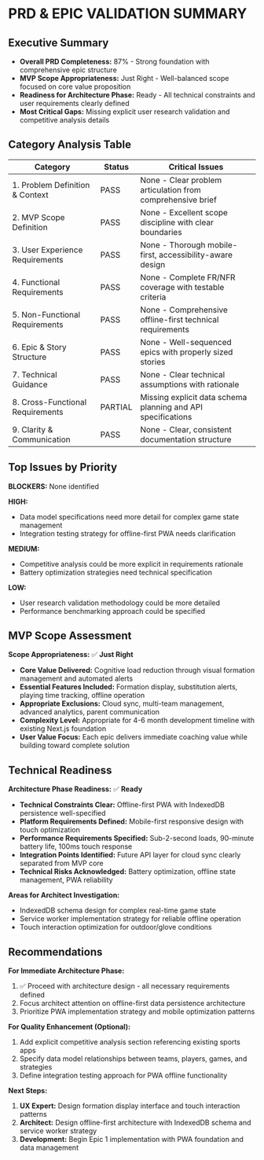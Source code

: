 # PRD & EPIC VALIDATION SUMMARY

## Executive Summary

- **Overall PRD Completeness:** 87% - Strong foundation with comprehensive epic structure
- **MVP Scope Appropriateness:** Just Right - Well-balanced scope focused on core value proposition
- **Readiness for Architecture Phase:** Ready - All technical constraints and user requirements clearly defined
- **Most Critical Gaps:** Missing explicit user research validation and competitive analysis details

## Category Analysis Table

| Category                         | Status  | Critical Issues |
| -------------------------------- | ------- | --------------- |
| 1. Problem Definition & Context  | PASS    | None - Clear problem articulation from comprehensive brief |
| 2. MVP Scope Definition          | PASS    | None - Excellent scope discipline with clear boundaries |
| 3. User Experience Requirements  | PASS    | None - Thorough mobile-first, accessibility-aware design |
| 4. Functional Requirements       | PASS    | None - Complete FR/NFR coverage with testable criteria |
| 5. Non-Functional Requirements   | PASS    | None - Comprehensive offline-first technical requirements |
| 6. Epic & Story Structure        | PASS    | None - Well-sequenced epics with properly sized stories |
| 7. Technical Guidance            | PASS    | None - Clear technical assumptions with rationale |
| 8. Cross-Functional Requirements | PARTIAL | Missing explicit data schema planning and API specifications |
| 9. Clarity & Communication       | PASS    | None - Clear, consistent documentation structure |

## Top Issues by Priority

**BLOCKERS:** None identified

**HIGH:**
- Data model specifications need more detail for complex game state management
- Integration testing strategy for offline-first PWA needs clarification

**MEDIUM:**
- Competitive analysis could be more explicit in requirements rationale
- Battery optimization strategies need technical specification

**LOW:**
- User research validation methodology could be more detailed
- Performance benchmarking approach could be specified

## MVP Scope Assessment

**Scope Appropriateness:** ✅ **Just Right**

- **Core Value Delivered:** Cognitive load reduction through visual formation management and automated alerts
- **Essential Features Included:** Formation display, substitution alerts, playing time tracking, offline operation
- **Appropriate Exclusions:** Cloud sync, multi-team management, advanced analytics, parent communication
- **Complexity Level:** Appropriate for 4-6 month development timeline with existing Next.js foundation
- **User Value Focus:** Each epic delivers immediate coaching value while building toward complete solution

## Technical Readiness

**Architecture Phase Readiness:** ✅ **Ready**

- **Technical Constraints Clear:** Offline-first PWA with IndexedDB persistence well-specified
- **Platform Requirements Defined:** Mobile-first responsive design with touch optimization
- **Performance Requirements Specified:** Sub-2-second loads, 90-minute battery life, 100ms touch response
- **Integration Points Identified:** Future API layer for cloud sync clearly separated from MVP core
- **Technical Risks Acknowledged:** Battery optimization, offline state management, PWA reliability

**Areas for Architect Investigation:**
- IndexedDB schema design for complex real-time game state
- Service worker implementation strategy for reliable offline operation
- Touch interaction optimization for outdoor/glove conditions

## Recommendations

**For Immediate Architecture Phase:**
1. ✅ Proceed with architecture design - all necessary requirements defined
2. Focus architect attention on offline-first data persistence architecture
3. Prioritize PWA implementation strategy and mobile optimization patterns

**For Quality Enhancement (Optional):**
1. Add explicit competitive analysis section referencing existing sports apps
2. Specify data model relationships between teams, players, games, and strategies
3. Define integration testing approach for PWA offline functionality

**Next Steps:**
1. **UX Expert:** Design formation display interface and touch interaction patterns
2. **Architect:** Design offline-first architecture with IndexedDB schema and service worker strategy
3. **Development:** Begin Epic 1 implementation with PWA foundation and data management
